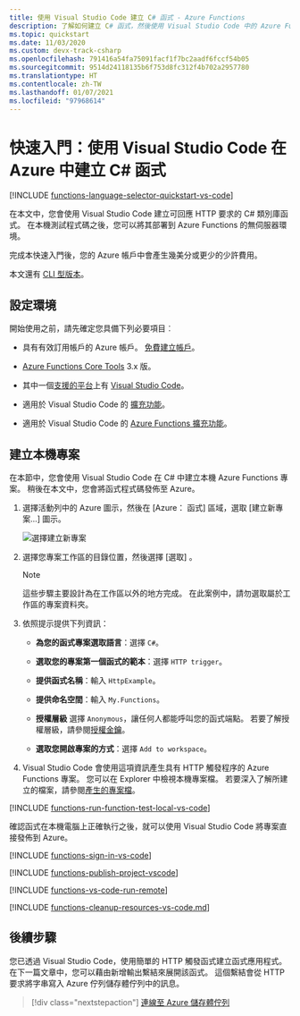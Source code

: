 ```yaml
---
title: 使用 Visual Studio Code 建立 C# 函式 - Azure Functions
description: 了解如何建立 C# 函式，然後使用 Visual Studio Code 中的 Azure Functions 擴充功能，將本機專案發佈至 Azure Functions 中的無伺服器裝載。
ms.topic: quickstart
ms.date: 11/03/2020
ms.custom: devx-track-csharp
ms.openlocfilehash: 791416a54fa75091facf1f7bc2aadf6fccf54b05
ms.sourcegitcommit: 9514d24118135b6f753d8fc312f4b702a2957780
ms.translationtype: HT
ms.contentlocale: zh-TW
ms.lasthandoff: 01/07/2021
ms.locfileid: "97968614"
---
```

# <a name="quickstart-create-a-c-function-in-azure-using-visual-studio-code"></a>快速入門：使用 Visual Studio Code 在 Azure 中建立 C# 函式

[!INCLUDE [functions-language-selector-quickstart-vs-code](../../includes/functions-language-selector-quickstart-vs-code.md)]

在本文中，您會使用 Visual Studio Code 建立可回應 HTTP 要求的 C# 類別庫函式。 在本機測試程式碼之後，您可以將其部署到 Azure Functions 的無伺服器環境。

完成本快速入門後，您的 Azure 帳戶中會產生幾美分或更少的少許費用。

本文還有 [CLI 型版本](create-first-function-cli-csharp.md)。

## <a name="configure-your-environment"></a>設定環境

開始使用之前，請先確定您具備下列必要項目︰

+ 具有有效訂用帳戶的 Azure 帳戶。 [免費建立帳戶](https://azure.microsoft.com/free/?ref=microsoft.com&utm_source=microsoft.com&utm_medium=docs&utm_campaign=visualstudio)。

+ [Azure Functions Core Tools](functions-run-local.md#install-the-azure-functions-core-tools) 3.x 版。

+ 其中一個[支援的平台](https://code.visualstudio.com/docs/supporting/requirements#_platforms)上有 [Visual Studio Code](https://code.visualstudio.com/)。

+ 適用於 Visual Studio Code 的 [ 擴充功能](https://marketplace.visualstudio.com/items?itemName=ms-dotnettools.csharp)。  

+ 適用於 Visual Studio Code 的 [Azure Functions 擴充功能](https://marketplace.visualstudio.com/items?itemName=ms-azuretools.vscode-azurefunctions)。

## <a name="create-your-local-project"></a><a name="create-an-azure-functions-project"></a>建立本機專案

在本節中，您會使用 Visual Studio Code 在 C# 中建立本機 Azure Functions 專案。 稍後在本文中，您會將函式程式碼發佈至 Azure。

1. 選擇活動列中的 Azure 圖示，然後在 [Azure：  函式] 區域，選取 [建立新專案...]  圖示。

    ![選擇建立新專案](./media/functions-create-first-function-vs-code/create-new-project.png)

1. 選擇您專案工作區的目錄位置，然後選擇 [選取]  。

    > [!NOTE]
    > 這些步驟主要設計為在工作區以外的地方完成。 在此案例中，請勿選取屬於工作區的專案資料夾。

1. 依照提示提供下列資訊：

    + **為您的函式專案選取語言**：選擇 `C#`。

    + **選取您的專案第一個函式的範本**：選擇 `HTTP trigger`。

    + **提供函式名稱**：輸入 `HttpExample`。

    + **提供命名空間**：輸入 `My.Functions`。

    + **授權層級** 選擇 `Anonymous`，讓任何人都能呼叫您的函式端點。 若要了解授權層級，請參閱[授權金鑰](functions-bindings-http-webhook-trigger.md#authorization-keys)。

    + **選取您開啟專案的方式**：選擇 `Add to workspace`。

1. Visual Studio Code 會使用這項資訊產生具有 HTTP 觸發程序的 Azure Functions 專案。 您可以在 Explorer 中檢視本機專案檔。 若要深入了解所建立的檔案，請參閱[產生的專案檔](functions-develop-vs-code.md#generated-project-files)。

[!INCLUDE [functions-run-function-test-local-vs-code](../../includes/functions-run-function-test-local-vs-code.md)]

確認函式在本機電腦上正確執行之後，就可以使用 Visual Studio Code 將專案直接發佈到 Azure。

[!INCLUDE [functions-sign-in-vs-code](../../includes/functions-sign-in-vs-code.md)]

[!INCLUDE [functions-publish-project-vscode](../../includes/functions-publish-project-vscode.md)]

[!INCLUDE [functions-vs-code-run-remote](../../includes/functions-vs-code-run-remote.md)]

[!INCLUDE [functions-cleanup-resources-vs-code.md](../../includes/functions-cleanup-resources-vs-code.md)]

## <a name="next-steps"></a>後續步驟

您已透過 Visual Studio Code，使用簡單的 HTTP 觸發函式建立函式應用程式。 在下一篇文章中，您可以藉由新增輸出繫結來展開該函式。 這個繫結會從 HTTP 要求將字串寫入 Azure 佇列儲存體佇列中的訊息。 

> [!div class="nextstepaction"]
> [連線至 Azure 儲存體佇列](functions-add-output-binding-storage-queue-vs-code.md?pivots=programming-language-csharp)

[Azure Functions Core Tools]: functions-run-local.md
[Azure Functions extension for Visual Studio Code]: https://marketplace.visualstudio.com/items?itemName=ms-azuretools.vscode-azurefunctions

